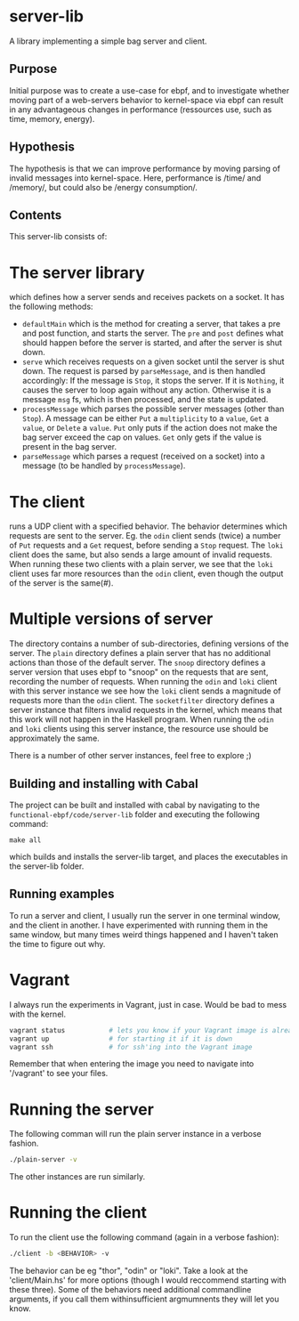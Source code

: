 server-lib 
==========
A library implementing a simple bag server and client.

Purpose
-------
Initial purpose was to create a use-case for ebpf, and to investigate whether moving part of a web-servers behavior to kernel-space via ebpf can result in any advantageous changes in performance (ressources use, such as time, memory, energy).

Hypothesis 
----------
The hypothesis is that we can improve performance by moving parsing of invalid messages into kernel-space.
Here, performance is /time/ and /memory/, but could also be /energy consumption/.


Contents
--------
This server-lib consists of:
# The server library
which defines how a server sends and receives packets on a socket.
It has the following methods:
- `defaultMain` which is the method for creating a server, that takes a pre and post function, and starts the server.
  The `pre` and `post` defines what should happen before the server is started, and after the server is shut down.
- `serve` which receives requests on a given socket until the server is shut down. 
  The request is parsed by `parseMessage`, and is then handled accordingly:
  If the message is `Stop`, it stops the server.
  If it is `Nothing`, it causes the server to loop again without any action.
  Otherwise it is a message `msg` fs, which is then processed, and the state is updated.
- `processMessage` which parses the possible server messages (other than `Stop`).
  A message can be either `Put` a `multiplicity` to a `value`, `Get` a `value`, or `Delete` a `value`.
  `Put` only puts if the action does not make the bag server exceed the cap on values.
  `Get` only gets if the value is present in the bag server.
- `parseMessage` which parses a request (received on a socket) into a message (to be handled by `processMessage`).

# The client 
runs a UDP client with a specified behavior.
The behavior determines which requests are sent to the server.
Eg. the `odin` client sends (twice) a number of `Put` requests and a `Get` request, before sending a `Stop` request.
The `loki` client does the same, but also sends a large amount of invalid requests.
When running these two clients with a plain server, we see that the `loki` client uses far more resources than the `odin` client, even though the output of the server is the same(#).

# Multiple versions of server
The directory contains a number of sub-directories, defining versions of the server.
The `plain` directory defines a plain server that has no additional actions than those of the default server.
The `snoop` directory defines a server version that uses ebpf to "snoop" on the requests that are sent, recording the number of requests.
When running the `odin` and `loki` client with this server instance we see how the `loki` client sends a magnitude of requests more than the `odin` client.
The `socketfilter` directory defines a server instance that filters invalid requests in the kernel, which means that this work will not happen in the Haskell program.
When running the `odin` and `loki` clients using this server instance, the resource use should be approximately the same.

There is a number of other server instances, feel free to explore ;)


Building and installing with Cabal
----------------------------------
The project can be built and installed with cabal by navigating to the `functional-ebpf/code/server-lib` folder and executing the following command:

```
make all
```
which builds and installs the server-lib target, and places the executables in the server-lib folder.


Running examples
----------------
To run a server and client, I usually run the server in one terminal window, and the client in another. I have experimented with running them in the same window, but many times weird things happened and I haven't taken the time to figure out why.

# Vagrant
I always run the experiments in Vagrant, just in case. Would be bad to mess with the kernel.

``` sh
vagrant status           # lets you know if your Vagrant image is already up and running 
vagrant up               # for starting it if it is down 
vagrant ssh              # for ssh'ing into the Vagrant image 
```
Remember that when entering the image you need to navigate into '/vagrant' to see your files.

# Running the server 
The following comman will run the plain server instance in a verbose fashion.
``` sh
./plain-server -v
```
The other instances are run similarly.

# Running the client 
To run the client use the following command (again in a verbose fashion):
``` sh
./client -b <BEHAVIOR> -v
```
The behavior can be eg "thor", "odin" or "loki". Take a look at the 'client/Main.hs' for more options (though I would reccommend starting with these three).
Some of the behaviors need additional commandline arguments, if you call them withinsufficient argmumnents they will let you know.

